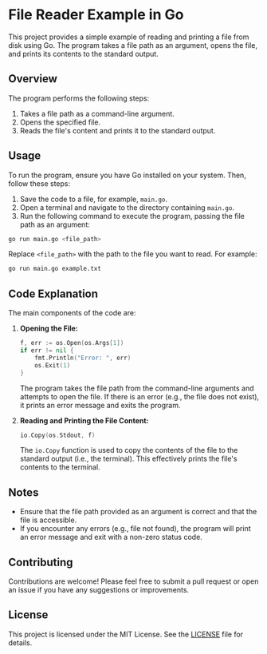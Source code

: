 # File Reader Example in Go

This project provides a simple example of reading and printing a file from disk using Go. The program takes a file path as an argument, opens the file, and prints its contents to the standard output.

## Overview

The program performs the following steps:
1. Takes a file path as a command-line argument.
2. Opens the specified file.
3. Reads the file's content and prints it to the standard output.

## Usage

To run the program, ensure you have Go installed on your system. Then, follow these steps:

1. Save the code to a file, for example, `main.go`.
2. Open a terminal and navigate to the directory containing `main.go`.
3. Run the following command to execute the program, passing the file path as an argument:

```bash
go run main.go <file_path>
```

Replace `<file_path>` with the path to the file you want to read. For example:

```bash
go run main.go example.txt
```

## Code Explanation

The main components of the code are:

1. **Opening the File:**
   ```go
   f, err := os.Open(os.Args[1])
   if err != nil {
       fmt.Println("Error: ", err)
       os.Exit(1)
   }
   ```

   The program takes the file path from the command-line arguments and attempts to open the file. If there is an error (e.g., the file does not exist), it prints an error message and exits the program.

2. **Reading and Printing the File Content:**
   ```go
   io.Copy(os.Stdout, f)
   ```

   The `io.Copy` function is used to copy the contents of the file to the standard output (i.e., the terminal). This effectively prints the file's contents to the terminal.

## Notes

- Ensure that the file path provided as an argument is correct and that the file is accessible.
- If you encounter any errors (e.g., file not found), the program will print an error message and exit with a non-zero status code.

## Contributing

Contributions are welcome! Please feel free to submit a pull request or open an issue if you have any suggestions or improvements.

## License

This project is licensed under the MIT License. See the [LICENSE](LICENSE) file for details.
